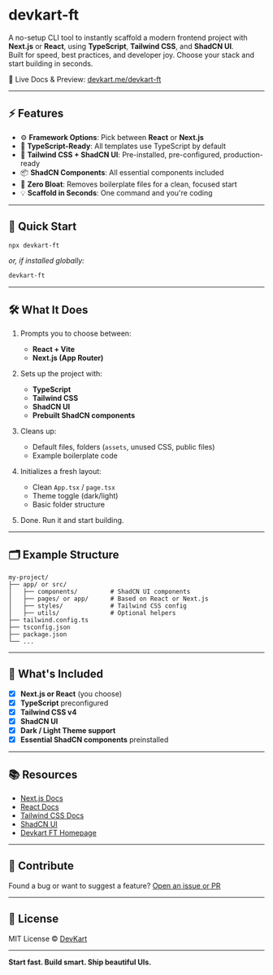 # devkart-ft

A no-setup CLI tool to instantly scaffold a modern frontend project with **Next.js** or **React**, using **TypeScript**, **Tailwind CSS**, and **ShadCN UI**.  
Built for speed, best practices, and developer joy. Choose your stack and start building in seconds.

🔗 Live Docs & Preview: [devkart.me/devkart-ft](https://devkart.me/devkart-ft)

---

## ⚡ Features

- ⚙️ **Framework Options**: Pick between **React** or **Next.js**
- 🧠 **TypeScript-Ready**: All templates use TypeScript by default
- 🎨 **Tailwind CSS + ShadCN UI**: Pre-installed, pre-configured, production-ready
- 📦 **ShadCN Components**: All essential components included
- 🧼 **Zero Bloat**: Removes boilerplate files for a clean, focused start
- 💡 **Scaffold in Seconds**: One command and you're coding

---

## 🚀 Quick Start

```bash
npx devkart-ft
````

*or, if installed globally:*

```bash
devkart-ft
```

---

## 🛠️ What It Does

1. Prompts you to choose between:

   * **React + Vite**
   * **Next.js (App Router)**

2. Sets up the project with:

   * **TypeScript**
   * **Tailwind CSS**
   * **ShadCN UI**
   * **Prebuilt ShadCN components**

3. Cleans up:

   * Default files, folders (`assets`, unused CSS, public files)
   * Example boilerplate code

4. Initializes a fresh layout:

   * Clean `App.tsx` / `page.tsx`
   * Theme toggle (dark/light)
   * Basic folder structure

5. Done. Run it and start building.

---

## 🗂 Example Structure

```
my-project/
├── app/ or src/
│   ├── components/         # ShadCN UI components
│   ├── pages/ or app/      # Based on React or Next.js
│   ├── styles/             # Tailwind CSS config
│   ├── utils/              # Optional helpers
├── tailwind.config.ts
├── tsconfig.json
├── package.json
└── ...
```

---

## 🎨 What's Included

* [x] **Next.js or React** (you choose)
* [x] **TypeScript** preconfigured
* [x] **Tailwind CSS v4**
* [x] **ShadCN UI**
* [x] **Dark / Light Theme support**
* [x] **Essential ShadCN components** preinstalled

---

## 📚 Resources

* [Next.js Docs](https://nextjs.org/docs)
* [React Docs](https://react.dev/learn)
* [Tailwind CSS Docs](https://tailwindcss.com/docs)
* [ShadCN UI](https://ui.shadcn.dev/)
* [Devkart FT Homepage](https://devkart.me/devkart-ft)

---

## 🙌 Contribute

Found a bug or want to suggest a feature?
[Open an issue or PR](https://github.com/dev-kart/devkart-ft)

---

## 📄 License

MIT License
© [DevKart](https://github.com/dev-kart/devkart-ft/LICENSE)

---

**Start fast. Build smart. Ship beautiful UIs.**